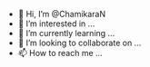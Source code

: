 - 👋 Hi, I’m @ChamikaraN
- 👀 I’m interested in ...
- 🌱 I’m currently learning ...
- 💞️ I’m looking to collaborate on ...
- 📫 How to reach me ...

<!---
ChamikaraN/ChamikaraN is a ✨ special ✨ repository because its `README.md` (this file) appears on your GitHub profile.
You can click the Preview link to take a look at your changes.
--->

